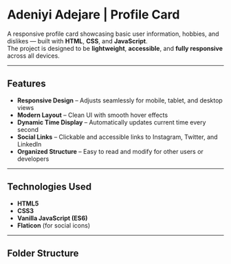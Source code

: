 # Adeniyi Adejare | Profile Card

A responsive profile card showcasing basic user information, hobbies, and dislikes — built with **HTML**, **CSS**, and **JavaScript**.  
The project is designed to be **lightweight**, **accessible**, and **fully responsive** across all devices.

---

## Features

- **Responsive Design** – Adjusts seamlessly for mobile, tablet, and desktop views
- **Modern Layout** – Clean UI with smooth hover effects
- **Dynamic Time Display** – Automatically updates current time every second
- **Social Links** – Clickable and accessible links to Instagram, Twitter, and LinkedIn
- **Organized Structure** – Easy to read and modify for other users or developers

---

## Technologies Used

- **HTML5**
- **CSS3**
- **Vanilla JavaScript (ES6)**
- **Flaticon** (for social icons)

---

## Folder Structure

